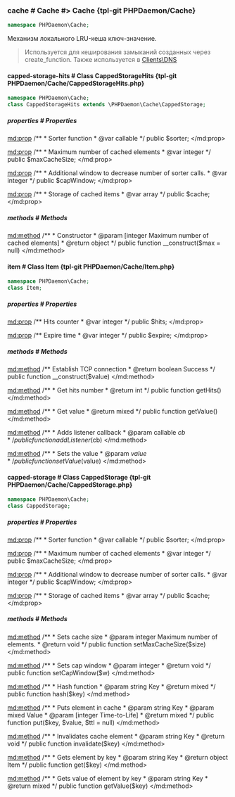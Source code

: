 ### cache # Cache #> Cache {tpl-git PHPDaemon/Cache}

```php
namespace PHPDaemon\Cache;
```

Механизм локального LRU-кеша ключ-значение.

> Используется для кеширования замыканий созданных через create_function. Также используется в [Clients\DNS](#clients/dns)

<!-- include-namespace path="\PHPDaemon\Cache" commit="254e4366d6c961d8db8ef438d2499e394fdd77c3" level="" access="" -->
#### capped-storage-hits # Class CappedStorageHits {tpl-git PHPDaemon/Cache/CappedStorageHits.php}

```php
namespace PHPDaemon\Cache;
class CappedStorageHits extends \PHPDaemon\Cache\CappedStorage;
```

##### properties # Properties

<md:prop>
/**
	 * Sorter function
	 * @var callable
	 */
public $sorter;
</md:prop>

<md:prop>
/**
	 * Maximum number of cached elements
	 * @var integer
	 */
public $maxCacheSize;
</md:prop>

<md:prop>
/**
	 * Additional window to decrease number of sorter calls.
	 * @var integer
	 */
public $capWindow;
</md:prop>

<md:prop>
/**
	 * Storage of cached items
	 * @var array
	 */
public $cache;
</md:prop>

##### methods # Methods

<md:method>
/**
	 * Constructor
	 * @param [integer Maximum number of cached elements]
	 * @return object
	 */
public function __construct($max = null)
</md:method>

#### item # Class Item {tpl-git PHPDaemon/Cache/Item.php}

```php
namespace PHPDaemon\Cache;
class Item;
```

##### properties # Properties

<md:prop>
/** Hits counter
	 * @var integer
	 */
public $hits;
</md:prop>

<md:prop>
/** Expire time
	 * @var integer
	 */
public $expire;
</md:prop>

##### methods # Methods

<md:method>
/** Establish TCP connection
	 * @return boolean Success
	 */
public function __construct($value)
</md:method>

<md:method>
/**
	 * Get hits number
	 * @return int
	 */
public function getHits()
</md:method>

<md:method>
/**
	 * Get value
	 * @return mixed
	 */
public function getValue()
</md:method>

<md:method>
/**
	 * Adds listener callback
	 * @param callable $cb
	 */
public function addListener($cb)
</md:method>

<md:method>
/**
	 * Sets the value
	 * @param $value
	 */
public function setValue($value)
</md:method>

#### capped-storage # Class CappedStorage {tpl-git PHPDaemon/Cache/CappedStorage.php}

```php
namespace PHPDaemon\Cache;
class CappedStorage;
```

##### properties # Properties

<md:prop>
/**
	 * Sorter function
	 * @var callable
	 */
public $sorter;
</md:prop>

<md:prop>
/**
	 * Maximum number of cached elements
	 * @var integer
	 */
public $maxCacheSize;
</md:prop>

<md:prop>
/**
	 * Additional window to decrease number of sorter calls.
	 * @var integer
	 */
public $capWindow;
</md:prop>

<md:prop>
/**
	 * Storage of cached items
	 * @var array
	 */
public $cache;
</md:prop>

##### methods # Methods

<md:method>
/**
	 * Sets cache size
	 * @param integer Maximum number of elements.
	 * @return void
	 */
public function setMaxCacheSize($size)
</md:method>

<md:method>
/**
	 * Sets cap window
	 * @param integer
	 * @return void
	 */
public function setCapWindow($w)
</md:method>

<md:method>
/**
	 * Hash function
	 * @param string Key
	 * @return mixed
	 */
public function hash($key)
</md:method>

<md:method>
/**
	 * Puts element in cache
	 * @param string Key
	 * @param mixed  Value
	 * @param [integer Time-to-Life]
	 * @return mixed
	 */
public function put($key, $value, $ttl = null)
</md:method>

<md:method>
/**
	 * Invalidates cache element
	 * @param string Key
	 * @return void
	 */
public function invalidate($key)
</md:method>

<md:method>
/**
	 * Gets element by key
	 * @param string Key
	 * @return object Item
	 */
public function get($key)
</md:method>

<md:method>
/**
	 * Gets value of element by key
	 * @param string Key
	 * @return mixed
	 */
public function getValue($key)
</md:method>


<!--/ include-namespace -->
